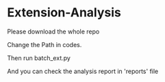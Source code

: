 # Extension-Analysis
Please download the whole repo

Change the Path in codes.

Then run batch_ext.py

And you can check the analysis report in 'reports' file
